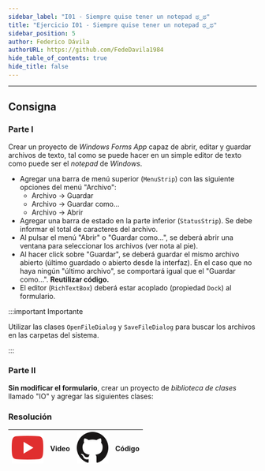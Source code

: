 ```yaml
---
sidebar_label: "I01 - Siempre quise tener un notepad ಥ‿ಥ"
title: "Ejercicio I01 - Siempre quise tener un notepad ಥ‿ಥ"
sidebar_position: 5
author: Federico Dávila
authorURL: https://github.com/FedeDavila1984
hide_table_of_contents: true
hide_title: false
---
```

---

## Consigna
### Parte I
Crear un proyecto de *Windows Forms App* capaz de abrir, editar y guardar archivos de texto, tal como se puede hacer en un simple editor de texto como puede ser el *notepad* de *Windows*.

* Agregar una barra de menú superior (`MenuStrip`) con las siguiente opciones del menú "Archivo":
    * Archivo -> Guardar
    * Archivo -> Guardar como...
    * Archivo -> Abrir
* Agregar una barra de estado en la parte inferior (`StatusStrip`). Se debe informar el total de caracteres del archivo. 
* Al pulsar el menú "Abrir" o "Guardar como...", se deberá abrir una ventana para seleccionar los archivos (ver nota al pie).
* Al hacer click sobre "Guardar", se deberá guardar el mismo archivo abierto (último guardado o abierto desde la interfaz). En el caso que no haya ningún "último archivo", se comportará igual que el "Guardar como...". **Reutilizar código.**
* El editor (`RichTextBox`) deberá estar acoplado (propiedad `Dock`) al formulario.

:::important Importante

Utilizar las clases `OpenFileDialog` y `SaveFileDialog` para buscar los archivos en las carpetas del sistema. 

:::

### Parte II
**Sin modificar el formulario**, crear un proyecto de *biblioteca de clases* llamado "IO" y agregar las siguientes clases: 

### Resolución
| ![img](/base/youtube.svg) | Video | ![img](/base/github.svg) | Código |
| :-----------------------: | :---: | :----------------------: | :----: |
